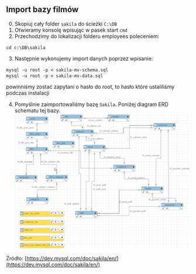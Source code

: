 ## Import bazy filmów


0. Skopiuj cały folder `sakila` do ścieżki `C:\DB`
1. Otwieramy konsolę wpisując w pasek start `cmd`
2. Przechodzimy do lokalizacji folderu employees poleceniem:
```
cd c:\DB\sakila
```
3. Następnie wykonujemy import danych poprzez wpisanie:
```
mysql -u root -p < sakila-mv-schema.sql
mysql -u root -p < sakila-mv-data.sql
```
powinniśmy zostać zapytani o hasło do root, to hasło które ustaliliśmy podczas instalacji

4. Pomyślnie zaimportowaliśmy bazę `Sakila`. Poniżej diagram ERD schematu tej bazy.
![.images/sakila-schema.png](.images/sakila-schema.png)

Źródło: [https://dev.mysql.com/doc/sakila/en/](https://dev.mysql.com/doc/sakila/en/)
